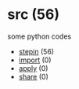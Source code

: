 # src (56)
some python codes

+ [stepin](stepin/README.md) (56)
+ [import](import/README.md) (0)
+ [apply](apply/README.md) (0)
+ [share](share/README.md) (0)
